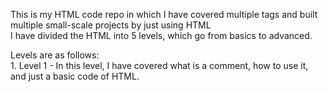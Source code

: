 This is my HTML code repo in which I have covered multiple tags and built multiple small-scale projects by just using HTML <br>
I have divided the HTML into 5 levels, which go from basics to advanced. <br>

Levels are as follows: <br>
	1. Level 1 - In this level, I have covered what is a comment, how to use it, and just a basic code of HTML.

